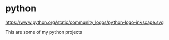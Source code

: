 # python

https://www.python.org/static/community_logos/python-logo-inkscape.svg

This are some of my python projects 
